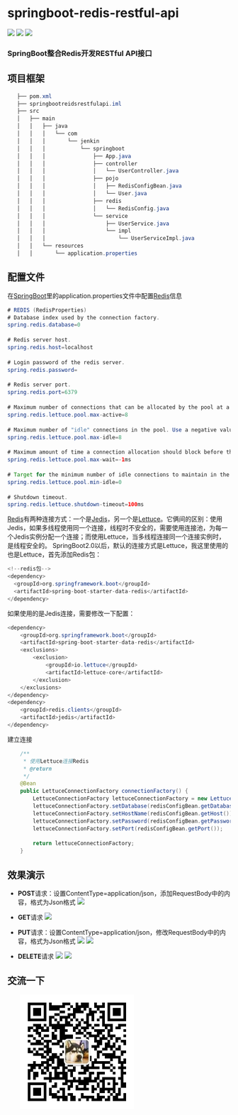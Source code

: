 # springboot-redis-restful-api
![](https://img.shields.io/badge/jdk-1.8+-green.svg?longCache=true&jdk=1.8+)
![](https://img.shields.io/badge/maven-3.5.4-red.svg?longCache=true&maven=3.5.4)
![](https://img.shields.io/badge/springboot-2.0.5.RELEASE-brightgreen.svg?longCache=true&springboot=2.0.5.RELEASE)
### SpringBoot整合Redis开发RESTful API接口
## 项目框架
```java
   ├── pom.xml
   ├── springbootreidsrestfulapi.iml
   ├── src
   │   ├── main
   │   │   ├── java
   │   │   │   └── com
   │   │   │       └── jenkin
   │   │   │           └── springboot
   │   │   │               ├── App.java
   │   │   │               ├── controller
   │   │   │               │   └── UserController.java
   │   │   │               ├── pojo
   │   │   │               │   ├── RedisConfigBean.java
   │   │   │               │   └── User.java
   │   │   │               ├── redis
   │   │   │               │   └── RedisConfig.java
   │   │   │               └── service
   │   │   │                   ├── UserService.java
   │   │   │                   └── impl
   │   │   │                       └── UserServiceImpl.java
   │   │   └── resources
   │   │       └── application.properties
```
## 配置文件
在[SpringBoot](https://spring.io/guides/gs/spring-boot/)里的application.properties文件中配置[Redis](https://redis.io/)信息
```java
# REDIS (RedisProperties)
# Database index used by the connection factory.
spring.redis.database=0

# Redis server host.
spring.redis.host=localhost

# Login password of the redis server.
spring.redis.password=

# Redis server port.
spring.redis.port=6379

# Maximum number of connections that can be allocated by the pool at a given time. Use a negative value for no limit.
spring.redis.lettuce.pool.max-active=8

# Maximum number of "idle" connections in the pool. Use a negative value to indicate an unlimited number of idle connections.
spring.redis.lettuce.pool.max-idle=8

# Maximum amount of time a connection allocation should block before throwing an exception when the pool is exhausted. Use a negative value to block indefinitely.
spring.redis.lettuce.pool.max-wait=-1ms

# Target for the minimum number of idle connections to maintain in the pool. This setting only has an effect if it is positive.
spring.redis.lettuce.pool.min-idle=0

# Shutdown timeout.
spring.redis.lettuce.shutdown-timeout=100ms
```

[Redis](https://redis.io/)有两种连接方式：一个是[Jedis](https://github.com/xetorthio/jedis)，另一个是[Lettuce](https://lettuce.io/)。它俩间的区别：使用Jedis，如果多线程使用同一个连接，线程时不安全的，需要使用连接池，为每一个Jedis实例分配一个连接；而使用Lettuce，当多线程连接同一个连接实例时，是线程安全的。
SpringBoot2.0以后，默认的连接方式是Lettuce，我这里使用的也是Lettuce，首先添加Redis包：
```java
<!--redis包-->
<dependency>
  <groupId>org.springframework.boot</groupId>
  <artifactId>spring-boot-starter-data-redis</artifactId>
</dependency>
```
如果使用的是Jedis连接，需要修改一下配置：
```java
<dependency>
	<groupId>org.springframework.boot</groupId>
	<artifactId>spring-boot-starter-data-redis</artifactId>
	<exclusions>
		<exclusion>
			<groupId>io.lettuce</groupId>
			<artifactId>lettuce-core</artifactId>
		</exclusion>
	</exclusions>
</dependency>
<dependency>
	<groupId>redis.clients</groupId>
	<artifactId>jedis</artifactId>
</dependency>
```
建立连接
```java
    /**
     * 使用Lettuce连接Redis
     * @return
     */
    @Bean
    public LettuceConnectionFactory connectionFactory() {
        LettuceConnectionFactory lettuceConnectionFactory = new LettuceConnectionFactory();
        lettuceConnectionFactory.setDatabase(redisConfigBean.getDatabase());
        lettuceConnectionFactory.setHostName(redisConfigBean.getHost());
        lettuceConnectionFactory.setPassword(redisConfigBean.getPassword());
        lettuceConnectionFactory.setPort(redisConfigBean.getPort());

        return lettuceConnectionFactory;
    }
```
## 效果演示
- **POST**请求：设置ContentType=application/json，添加RequestBody中的内容，格式为Json格式
 ![](https://github.com/JenkinWang/springboot-reids-restful-api/blob/master/images/Screen%20Shot%202018-10-16%20at%2011.34.09.png)

- **GET**请求
 ![](https://github.com/JenkinWang/springboot-reids-restful-api/blob/master/images/Screen%20Shot%202018-10-16%20at%2011.36.15.png)
- **PUT**请求：设置ContentType=application/json，修改RequestBody中的内容，格式为Json格式
 ![](https://github.com/JenkinWang/springboot-reids-restful-api/blob/master/images/Screen%20Shot%202018-10-16%20at%2011.37.25.png)
 ![](https://github.com/JenkinWang/springboot-reids-restful-api/blob/master/images/Screen%20Shot%202018-10-16%20at%2011.37.45.png)
- **DELETE**请求
 ![](https://github.com/JenkinWang/springboot-reids-restful-api/blob/master/images/Screen%20Shot%202018-10-16%20at%2011.38.09.png)
 ![](https://github.com/JenkinWang/springboot-reids-restful-api/blob/master/images/Screen%20Shot%202018-10-16%20at%2011.38.25.png)
 ## 交流一下
 &emsp;&emsp;![](https://github.com/JenkinWang/WeChatOfficialAccount/blob/master/images/qrcode_for_gh_7e1da67205e4_258.jpg)
